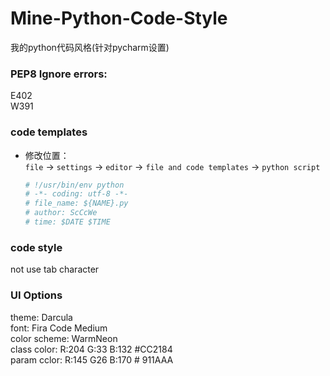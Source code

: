 # Mine-Python-Code-Style
我的python代码风格(针对pycharm设置)

### PEP8 Ignore errors:  
E402  
W391

### code templates
- 修改位置：  
`file` -> `settings` -> `editor` -> `file and code templates` -> `python script`
    ```python
    # !/usr/bin/env python 
    # -*- coding: utf-8 -*-
    # file_name: ${NAME}.py
    # author: ScCcWe
    # time: $DATE $TIME
    ```

### code style
not use tab character

### UI Options
theme: Darcula  
font: Fira Code Medium  
color scheme: WarmNeon  
  class color: R:204 G:33 B:132  #CC2184  
  param cclor: R:145 G26 B:170 # 911AAA  
